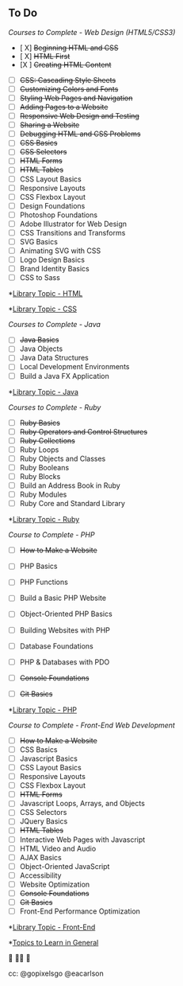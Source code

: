 ## To Do

*Courses to Complete - Web Design (HTML5/CSS3)*

* [ X] ~~Beginning HTML and CSS~~
* [ X] ~~HTML First~~
* [X ] ~~Creating HTML Content~~
* [ ] ~~CSS: Cascading Style Sheets~~
* [ ] ~~Customizing Colors and Fonts~~
* [ ] ~~Styling Web Pages and Navigation~~
* [ ] ~~Adding Pages to a Website~~
* [ ] ~~Responsive Web Design and Testing~~
* [ ] ~~Sharing a Website~~
* [ ] ~~Debugging HTML and CSS Problems~~
* [ ] ~~CSS Basics~~
* [ ] ~~CSS Selectors~~
* [ ] ~~HTML Forms~~
* [ ] ~~HTML Tables~~
* [ ] CSS Layout Basics
* [ ] Responsive Layouts
* [ ] CSS Flexbox Layout
* [ ] Design Foundations
* [ ] Photoshop Foundations
* [ ] Adobe Illustrator for Web Design
* [ ] CSS Transitions and Transforms
* [ ] SVG Basics
* [ ] Animating SVG with CSS
* [ ] Logo Design Basics
* [ ] Brand Identity Basics
* [ ] CSS to Sass

*[Library Topic - HTML](https://teamtreehouse.com/library/topic:html)

*[Library Topic - CSS](https://teamtreehouse.com/library/topic:css)

*Courses to Complete - Java*
* [ ] ~~Java Basics~~
* [ ] Java Objects
* [ ] Java Data Structures
* [ ] Local Development Environments
* [ ] Build a Java FX Application

*[Library Topic - Java](https://teamtreehouse.com/library/topic:java)

*Courses to Complete - Ruby*
* [ ] ~~Ruby Basics~~
* [ ] ~~Ruby Operators and Control Structures~~
* [ ] ~~Ruby Collections~~
* [ ] Ruby Loops
* [ ] Ruby Objects and Classes
* [ ] Ruby Booleans
* [ ] Ruby Blocks
* [ ] Build an Address Book in Ruby
* [ ] Ruby Modules
* [ ] Ruby Core and Standard Library
 
*[Library Topic - Ruby](https://teamtreehouse.com/library/topic:ruby)

*Course to Complete - PHP*
* [ ] ~~How to Make a Website~~
* [ ] PHP Basics
* [ ] PHP Functions
* [ ] Build a Basic PHP Website
* [ ] Object-Oriented PHP Basics
* [ ] Building Websites with PHP
* [ ] Database Foundations
* [ ] PHP & Databases with PDO
* [ ] ~~Console Foundations~~
* [ ] ~~Git Basics~~


*[Library Topic - PHP](https://teamtreehouse.com/library/topic:php)

*Course to Complete - Front-End Web Development*
* [ ] ~~How to Make a Website~~
* [ ] CSS Basics
* [ ] Javascript Basics
* [ ] CSS Layout Basics
* [ ] Responsive Layouts
* [ ] CSS Flexbox Layout
* [ ] ~~HTML Forms~~
* [ ] Javascript Loops, Arrays, and Objects
* [ ] CSS Selectors
* [ ] JQuery Basics
* [ ] ~~HTML Tables~~
* [ ] Interactive Web Pages with Javascript
* [ ] HTML Video and Audio
* [ ] AJAX Basics
* [ ] Object-Oriented JavaScript
* [ ] Accessibility
* [ ] Website Optimization
* [ ] ~~Console Foundations~~
* [ ] ~~Git Basics~~
* [ ] Front-End Performance Optimization

*[Library Topic - Front-End](https://teamtreehouse.com/tracks/front-end-web-development)

*[Topics to Learn in General](https://teamtreehouse.com/library)

:tada: :ok_woman: :confetti_ball: 

cc: @gopixelsgo @eacarlson
